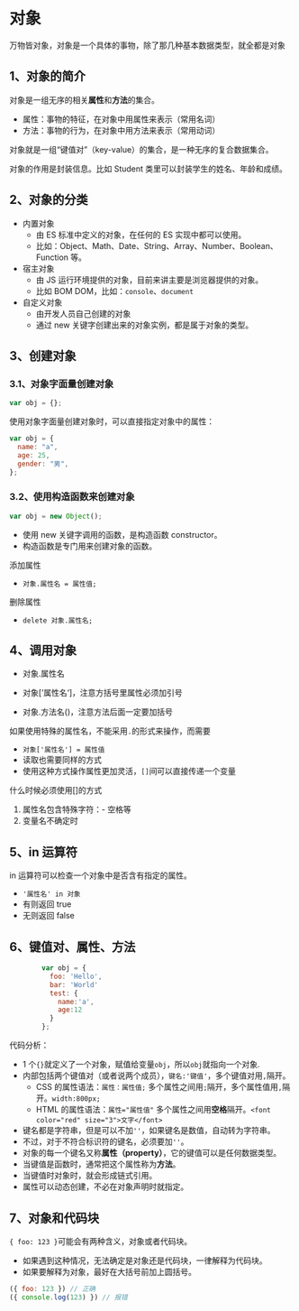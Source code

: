 # 对象

万物皆对象，对象是一个具体的事物，除了那几种基本数据类型，就全都是对象

## 1、对象的简介

对象是一组无序的相关**属性**和**方法**的集合。

- 属性：事物的特征，在对象中用属性来表示（常用名词）
- 方法：事物的行为，在对象中用方法来表示（常用动词）

对象就是一组“键值对”（key-value）的集合，是一种无序的复合数据集合。

对象的作用是封装信息。比如 Student 类里可以封装学生的姓名、年龄和成绩。

## 2、对象的分类

- 内置对象
  - 由 ES 标准中定义的对象，在任何的 ES 实现中都可以使用。
  - 比如：Object、Math、Date、String、Array、Number、Boolean、Function 等。
- 宿主对象
  - 由 JS 运行环境提供的对象，目前来讲主要是浏览器提供的对象。
  - 比如 BOM DOM，比如：`console`、`document`
- 自定义对象
  - 由开发人员自己创建的对象
  - 通过 new 关键字创建出来的对象实例，都是属于对象的类型。

## 3、创建对象

### 3.1、对象字面量创建对象

```js
var obj = {};
```

使用对象字面量创建对象时，可以直接指定对象中的属性：

```js
var obj = {
  name: "a",
  age: 25,
  gender: "男",
};
```

### 3.2、使用构造函数来创建对象

```js
var obj = new Object();
```

- 使用 new 关键字调用的函数，是构造函数 constructor。
- 构造函数是专门用来创建对象的函数。

添加属性

- `对象.属性名 = 属性值;`

删除属性

- `delete 对象.属性名;`

## 4、调用对象

- 对象.属性名

- 对象[’属性名‘]，注意方括号里属性必须加引号
- 对象.方法名()，注意方法后面一定要加括号

如果使用特殊的属性名，不能采用`.`的形式来操作，而需要

- `对象['属性名'] = 属性值`
- 读取也需要同样的方式
- 使用这种方式操作属性更加灵活，`[]`间可以直接传递一个变量

什么时候必须使用[]的方式

1. 属性名包含特殊字符：- 空格等
2. 变量名不确定时

## 5、in 运算符

in 运算符可以检查一个对象中是否含有指定的属性。

- `'属性名' in 对象`
- 有则返回 true
- 无则返回 false

## 6、键值对、属性、方法

```js
        var obj = {
          foo: 'Hello',
          bar: 'World'
          test: {
            name:'a',
            age:12
          }
        };
```

代码分析：

- 1 个`{}`就定义了一个对象，赋值给变量`obj`，所以`obj`就指向一个对象.
- 内部包括两个键值对（或者说两个成员），`键名:'键值'`，多个键值对用`,`隔开。
  - CSS 的属性语法：`属性：属性值;` 多个属性之间用`;`隔开，多个属性值用`,`隔开。`width:800px;`
  - HTML 的属性语法：`属性="属性值"` 多个属性之间用**空格**隔开。`<font color="red" size="3">文字</font>`
- 键名都是字符串，但是可以不加`''`，如果键名是数值，自动转为字符串。
- 不过，对于不符合标识符的键名，必须要加`''`。
- 对象的每一个键名又称**属性（property）**，它的键值可以是任何数据类型。
- 当键值是函数时，通常把这个属性称为**方法**。
- 当键值时对象时，就会形成链式引用。
- 属性可以动态创建，不必在对象声明时就指定。

## 7、对象和代码块

`{ foo: 123 }`可能会有两种含义，对象或者代码块。

- 如果遇到这种情况，无法确定是对象还是代码块，一律解释为代码块。
- 如果要解释为对象，最好在大括号前加上圆括号。

```js
({ foo: 123 }) // 正确
({ console.log(123) }) // 报错
```
